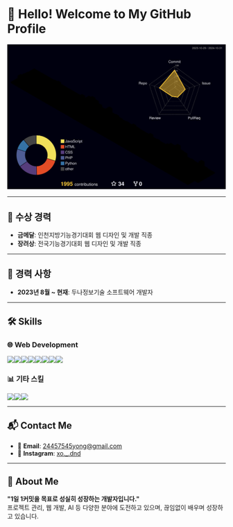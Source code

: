 # 👋 Hello! Welcome to My GitHub Profile
<p align="center">  
  <img src="./profile-3d-contrib/profile-night-rainbow.svg" alt="GitHub Contributions" />
</p>

---

## 🚀 수상 경력
- **금메달**: 인천지방기능경기대회 웹 디자인 및 개발 직종
- **장려상**: 전국기능경기대회 웹 디자인 및 개발 직종

---

## 🏢 경력 사항
- **2023년 8월 ~ 현재**: 두나정보기술 소프트웨어 개발자

---

## 🛠️ Skills

### 🌐 Web Development
<div style="display:flex; flex-direction:row;">
  <img src="https://img.shields.io/badge/HTML5-E34F26?style=for-the-badge&logo=HTML5&logoColor=white">
  <img src="https://img.shields.io/badge/CSS3-1572B6?style=for-the-badge&logo=CSS3&logoColor=white">
  <img src="https://img.shields.io/badge/JavaScript-F7DF1E?style=for-the-badge&logo=JavaScript&logoColor=black">
  <img src="https://img.shields.io/badge/Vue.js-4FC08D?style=for-the-badge&logo=vue.js&logoColor=white"> <br>
  <img src="https://img.shields.io/badge/PHP-777BB4?style=for-the-badge&logo=PHP&logoColor=white">
  <img src="https://img.shields.io/badge/JSP-007396?style=for-the-badge&logo=java&logoColor=white">
  <img src="https://img.shields.io/badge/MySQL-4479A1?style=for-the-badge&logo=mysql&logoColor=white">
  <img src="https://img.shields.io/badge/Oracle-F80000?style=for-the-badge&logo=oracle&logoColor=white">
</div>

### 📊 기타 스킬
<div style="display:flex; flex-direction:row;">
  <img src="https://img.shields.io/badge/Python-3776AB?style=for-the-badge&logo=python&logoColor=white"> 
  <img src="https://img.shields.io/badge/Notion-000000?style=for-the-badge&logo=Notion&logoColor=white">
  <img src="https://img.shields.io/badge/GitHub-181717?style=for-the-badge&logo=github&logoColor=white">
</div>

---

## 📬 Contact Me
- 📧 **Email**: 24457545yong@gmail.com
- 📸 **Instagram**: [xo._.dnd](https://instagram.com/xo._.dnd)

---

## 🌱 About Me
**"1일 1커밋을 목표로 성실히 성장하는 개발자입니다."**  
프로젝트 관리, 웹 개발, AI 등 다양한 분야에 도전하고 있으며, 끊임없이 배우며 성장하고 있습니다.
